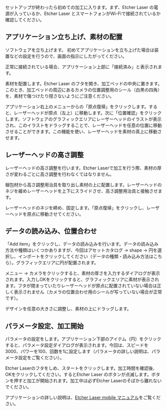 セットアップが終わったら初めての加工に入ります。まず、Etcher Laser の電源が入っているか、Etcher Laser とスマートフォンがWi-Fiで接続されているか確認してください。

## アプリケーション立ち上げ、素材の配置
ソフトウェアを立ち上げます。 初めてアプリケーションを立ち上げた場合は装置などの設定を行うので、画面の指示にしたがってください。

正常に接続されている場合、アプリケーション上部に「接続済み」と表示されます。

素材を配置します。Etcher Laser のフタを開き、加工ベッドの中央に置きます。このとき、加工ベッドの周辺にあるカメラの位置調整用のシール（白黒の四角）を、素材で傷つけたり隠さないようにご注意ください。

アプリケーション右上のメニューからの「原点復帰」をクリックします。すると、レーザーヘッドが原点（左上）に移動します。次に「位置確認」をクリックします。ソフトウェアのグラフィックエリアにレーザーヘッドのイラストが表示され、このイラストをドラッグすることで、レーザーヘッドを任意の位置に移動させることができます。この機能を使い、レーザーヘッドを素材の真上に移動させます。

## レーザーヘッドの高さ調整
レーザーヘッドの高さ調整を行います。Etcher Laserで加工を行う際、素材の厚さが変わるごとに高さ調整を行わなくてはなりません。

梱包材から高さ調整用治具を取り出し素材の上に配置します。レーザーヘッドのネジを緩めレーザーヘッドを上下にスライドさせ、高さ調整用治具と接触させます。

レーザーヘッドのネジを締め、固定します。「原点復帰」をクリックし、レーザーヘッドを原点に移動させてください。

## データの読み込み、位置合わせ
「Add item」をクリックし、データの読み込みを行います。データの読み込み方法や種類はいくつかありますが、今回はアセットカタログ → shape → 円を選択し、インポートをクリックしてください（データの種類・読み込み方法はこちら）。グラフィックエリアに円が配置されます。

メニュー → カメラをクリックすると、素材の厚さを入力するダイアログが表示されます。入力しOKをクリックすると、グラフィックエリアに素材が表示されます。フタが閉まっていたりレーザーヘッドが原点に配置されていない場合は正しく表示されません（カメラの位置合わせ用のシールが写っていない場合が正常です）。

デザインを任意の大きさに調整し、素材の上にドラッグします。

## パラメータ設定、加工開始
パラメータの設定をします。アプリケーション下部のアイテム（円）をクリックすると、パラメータ設定ダイアログが表示されます。今回は、スピードを3000、パワーを100、回数を1に設定します（パラメータの詳しい説明は、パラメータ設定をご覧ください）。

Etcher Laserのフタをしめ、スタートをクリックします。加工時間を確認後、OKをクリックしてください。するとEtcher Laser のボタンが点滅します。ボタンを押すと加工が開始されます。加工中は必ずEtcher Laserのそばから離れないでください。

アプリケーションの詳しい説明は、[Etcher Laser mobile マニュアル](https://www.smartdiys.com/manual/smartdiys-creator-about/)をご覧ください。
